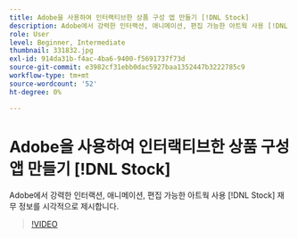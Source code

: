 ```yaml
---
title: Adobe을 사용하여 인터랙티브한 상품 구성 앱 만들기 [!DNL Stock]
description: Adobe에서 강력한 인터랙션, 애니메이션, 편집 가능한 아트웍 사용 [!DNL Stock] 금융 정보를 시각적으로 제시하다
role: User
level: Beginner, Intermediate
thumbnail: 331832.jpg
exl-id: 914da31b-f4ac-4ba6-9400-f5691737f73d
source-git-commit: e3982cf31ebb0dac5927baa1352447b3222785c9
workflow-type: tm+mt
source-wordcount: '52'
ht-degree: 0%

---
```


# Adobe을 사용하여 인터랙티브한 상품 구성 앱 만들기 [!DNL Stock]

Adobe에서 강력한 인터랙션, 애니메이션, 편집 가능한 아트웍 사용 [!DNL Stock] 재무 정보를 시각적으로 제시합니다.

>[!VIDEO](https://video.tv.adobe.com/v/331832?hidetitle=true)
